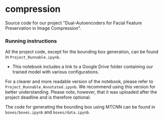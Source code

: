 # compression

Source code for our project "Dual-Autoencoders for Facial Feature Preservation in
Image Compression".

### Running instructions

All the project code,
except for the bounding box generation,
can be found in `Project_Runnable.ipynb`.

- This notebook includes a link to a Google Drive folder containing our trained model with various configurations.

For a clearer and more readable version of the notebook, please refer to `Project_Runnable_Annotated.ipynb`. We recommend using this version for better understanding. Please note, however, that it was uploaded after the project deadline and is therefore optional.

The code for generating the bounding box using MTCNN
can be found in `boxes/boxes.ipynb` and `boxes/data.ipynb`.



